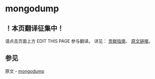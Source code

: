 # mongodump

## ！本页翻译征集中！

请点击页面上方 EDIT THIS PAGE 参与翻译。
详见：
[贡献指南]( https://github.com/JinMuInfo/MongoDB-Manual-zh/blob/master/CONTRIBUTING.md )、
[原文链接](  https://docs.mongodb.com/manual/reference/program/mongodump/  )。

## 参见

原文 - [mongodump]( https://docs.mongodb.com/manual/reference/program/mongodump/ )


